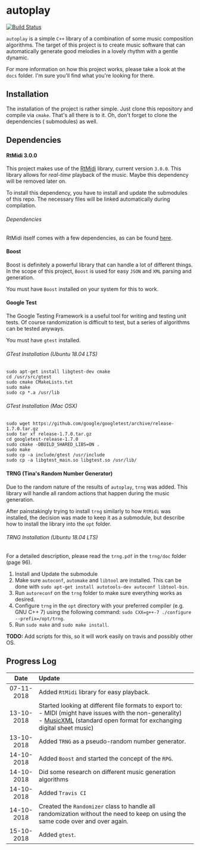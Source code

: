 # autoplay
[![Build Status](https://travis-ci.com/RandyParedis/autoplay.svg?token=JpPMZMYvvgwpSMxJCpEi&branch=master)](https://travis-ci.com/RandyParedis/autoplay)

`autoplay` is a simple `C++` library of a combination of some music composition
algorithms. The target of this project is to create music software that can
automatically generate good melodies in a lovely rhythm with a gentle dynamic.

For more information on how this project works, please take a look at the `docs` folder.
I'm sure you'll find what you're looking for there.

## Installation
The installation of the project is rather simple. Just clone this repository and compile
via `cmake`. That's all there is to it. Oh, don't forget to clone the dependencies (
submodules) as well.

## Dependencies
#### RtMidi 3.0.0
This project makes use of the [RtMidi](https://www.music.mcgill.ca/~gary/rtmidi/) library,
current version `3.0.0`.
This library allows for _real-time_ playback of the music. Maybe this dependency will be
removed later on.

To install this dependency, you have to install and update the submodules of this repo.
The necessary files will be linked automatically during compilation.

###### Dependencies
RtMidi itself comes with a few dependencies, as can be found
[here](https://www.music.mcgill.ca/~gary/rtmidi/index.html#compiling).

#### Boost
Boost is definitely a powerful library that can handle a lot of different things. In the
scope of this project, `Boost` is used for easy `JSON` and `XML` parsing and generation.

You must have `Boost` installed on your system for this to work.

#### Google Test
The Google Testing Framework is a useful tool for writing and testing unit tests.
Of course randomization is difficult to test, but a series of algorithms can be
tested anyways.

You must have `gtest` installed.

###### GTest Installation (Ubuntu 18.04 LTS)
```
sudo apt-get install libgtest-dev cmake
cd /usr/src/gtest
sudo cmake CMakeLists.txt
sudo make
sudo cp *.a /usr/lib
```

###### GTest Installation (Mac OSX)
```
sudo wget https://github.com/google/googletest/archive/release-1.7.0.tar.gz
sudo tar xf release-1.7.0.tar.gz
cd googletest-release-1.7.0
sudo cmake -DBUILD_SHARED_LIBS=ON .
sudo make
sudo cp -a include/gtest /usr/include
sudo cp -a libgtest_main.so libgtest.so /usr/lib/
```

#### TRNG (Tina's Random Number Generator)
Due to the random nature of the results of `autoplay`, `trng` was added. This library will
handle all random actions that happen during the music generation.

After painstakingly trying to install `trng` similarly to how `RtMidi` was installed,
the decision was made to keep it as a submodule, but describe how to install the library
into the `opt` folder.

###### TRNG Installation (Ubuntu 18.04 LTS)
For a detailed description, please read the `trng.pdf` in the `trng/doc` folder (page 96).
1. Install and Update the submodule
2. Make sure `autoconf`, `automake` and `libtool` are installed. This can be done
with `sudo apt-get install autotools-dev autoconf libtool-bin`.
3. Run `autoreconf` on the `trng` folder to make sure everything works as desired.
4. Configure `trng` in the `opt` directory with your preferred compiler (e.g. GNU C++ 7)
using the following command: `sudo CXX=g++-7 ./configure --prefix=/opt/trng`.
5. Run `sudo make` and `sudo make install`.

**TODO:** Add scripts for this, so it will work easily on travis and possibly other OS.

## Progress Log
| Date | Update
|:---:|:---
| 07-11-2018 | Added `RtMidi` library for easy playback.
| 13-10-2018 | Started looking at different file formats to export to:<br>- MIDI (might have issues with the non-generality)<br>- [MusicXML](https://www.musicxml.com/) (standard open format for exchanging digital sheet music)
| 13-10-2018 | Added `TRNG` as a pseudo-random number generator.
| 14-10-2018 | Added `Boost` and started the concept of the `RPG`.
| 14-10-2018 | Did some research on different music generation algorithms
| 14-10-2018 | Added `Travis CI`
| 14-10-2018 | Created the `Randomizer` class to handle all randomization without the need to keep on using the same code over and over again.
| 15-10-2018 | Added `gtest`.

